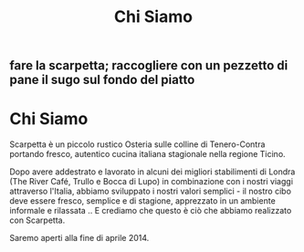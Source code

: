 ﻿---
layout: default
title: Chi Siamo
---

fare la scarpetta; raccogliere con un pezzetto di pane il sugo sul fondo del piatto
-----------------------------------------------------------------------------------

Chi Siamo
=========
Scarpetta è un piccolo rustico Osteria sulle colline di Tenero-Contra portando fresco, autentico cucina italiana stagionale nella regione Ticino.

Dopo avere addestrato e lavorato in alcuni dei migliori stabilimenti di Londra (The River Café, Trullo e Bocca di Lupo) in combinazione con i nostri viaggi attraverso l'Italia, abbiamo sviluppato i nostri valori semplici - il nostro cibo deve essere fresco, semplice e di stagione, apprezzato in un ambiente informale e rilassata .. E crediamo che questo è ciò che abbiamo realizzato con Scarpetta.

Saremo aperti alla fine di aprile 2014.


